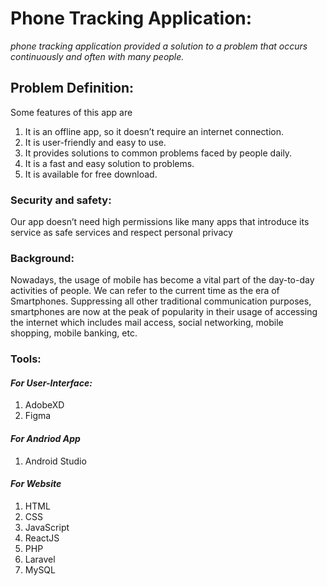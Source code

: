 # **Phone Tracking Application:**

_phone tracking application provided a solution to a problem that occurs continuously and often with many people._

## Problem Definition:

Some features of this app are

1. It is an offline app, so it doesn’t require an internet connection.
2. It is user-friendly and easy to use.
3. It provides solutions to common problems faced by people daily.
4. It is a fast and easy solution to problems.
5. It is available for free download.

### Security and safety:

Our app doesn’t need high permissions like many apps that introduce its service as safe services and respect personal privacy

### Background:

Nowadays, the usage of mobile has become a vital part of the day-to-day activities of people. We can refer to the current time as the era of Smartphones. Suppressing all other traditional communication purposes, smartphones are now at the peak of popularity in their usage of accessing the internet which includes mail access, social networking, mobile shopping, mobile banking, etc.

### Tools:

#### _For User-Interface:_

1. AdobeXD
2. Figma

#### _For Andriod App_
1. Android Studio

#### _For Website_
1. HTML
2. CSS
3. JavaScript
4. ReactJS
5. PHP
6. Laravel
7. MySQL 
